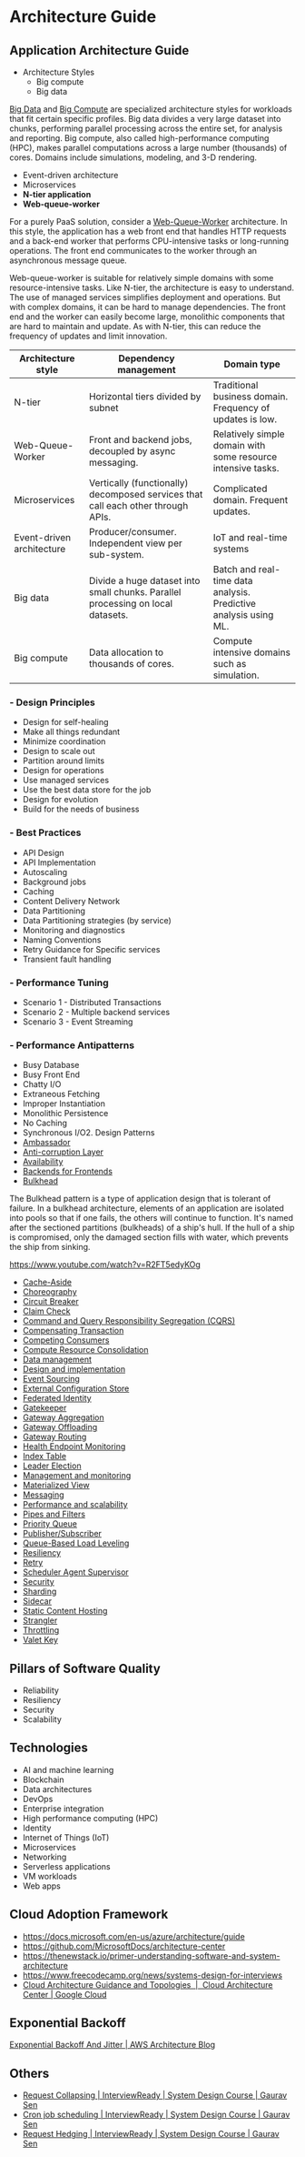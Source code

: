 # Architecture Guide

## Application Architecture Guide

- Architecture Styles
    - Big compute
    - Big data

[Big Data](https://docs.microsoft.com/en-us/azure/architecture/guide/architecture-styles/big-data) and [Big Compute](https://docs.microsoft.com/en-us/azure/architecture/guide/architecture-styles/big-compute) are specialized architecture styles for workloads that fit certain specific profiles. Big data divides a very large dataset into chunks, performing parallel processing across the entire set, for analysis and reporting. Big compute, also called high-performance computing (HPC), makes parallel computations across a large number (thousands) of cores. Domains include simulations, modeling, and 3-D rendering.

- Event-driven architecture
- Microservices
- **N-tier application**
- **Web-queue-worker**

For a purely PaaS solution, consider a [Web-Queue-Worker](https://docs.microsoft.com/en-us/azure/architecture/guide/architecture-styles/web-queue-worker) architecture. In this style, the application has a web front end that handles HTTP requests and a back-end worker that performs CPU-intensive tasks or long-running operations. The front end communicates to the worker through an asynchronous message queue.

Web-queue-worker is suitable for relatively simple domains with some resource-intensive tasks. Like N-tier, the architecture is easy to understand. The use of managed services simplifies deployment and operations. But with complex domains, it can be hard to manage dependencies. The front end and the worker can easily become large, monolithic components that are hard to maintain and update. As with N-tier, this can reduce the frequency of updates and limit innovation.

| **Architecture style**    | **Dependency management**                                                        | **Domain type**                                                  |
|----------------|--------------------------------|------------------------|
| N-tier                    | Horizontal tiers divided by subnet                                               | Traditional business domain. Frequency of updates is low.        |
| Web-Queue-Worker          | Front and backend jobs, decoupled by async messaging.                            | Relatively simple domain with some resource intensive tasks.     |
| Microservices             | Vertically (functionally) decomposed services that call each other through APIs. | Complicated domain. Frequent updates.                            |
| Event-driven architecture | Producer/consumer. Independent view per sub-system.                              | IoT and real-time systems                                        |
| Big data                  | Divide a huge dataset into small chunks. Parallel processing on local datasets.  | Batch and real-time data analysis. Predictive analysis using ML. |
| Big compute               | Data allocation to thousands of cores.                                           | Compute intensive domains such as simulation.                    |

### - Design Principles

- Design for self-healing
- Make all things redundant
- Minimize coordination
- Design to scale out
- Partition around limits
- Design for operations
- Use managed services
- Use the best data store for the job
- Design for evolution
- Build for the needs of business

### - Best Practices

- API Design
- API Implementation
- Autoscaling
- Background jobs
- Caching
- Content Delivery Network
- Data Partitioning
- Data Partitioning strategies (by service)
- Monitoring and diagnostics
- Naming Conventions
- Retry Guidance for Specific services
- Transient fault handling

### - Performance Tuning

- Scenario 1 - Distributed Transactions
- Scenario 2 - Multiple backend services
- Scenario 3 - Event Streaming

### - Performance Antipatterns

- Busy Database
- Busy Front End
- Chatty I/O
- Extraneous Fetching
- Improper Instantiation
- Monolithic Persistence
- No Caching
- Synchronous I/O2. Design Patterns
- [Ambassador](https://docs.microsoft.com/en-us/azure/architecture/patterns/ambassador)
- [Anti-corruption Layer](https://docs.microsoft.com/en-us/azure/architecture/patterns/anti-corruption-layer)
- [Availability](https://docs.microsoft.com/en-us/azure/architecture/patterns/category/availability)
- [Backends for Frontends](https://docs.microsoft.com/en-us/azure/architecture/patterns/backends-for-frontends)
- [Bulkhead](https://docs.microsoft.com/en-us/azure/architecture/patterns/bulkhead)

The Bulkhead pattern is a type of application design that is tolerant of failure. In a bulkhead architecture, elements of an application are isolated into pools so that if one fails, the others will continue to function. It's named after the sectioned partitions (bulkheads) of a ship's hull. If the hull of a ship is compromised, only the damaged section fills with water, which prevents the ship from sinking.

https://www.youtube.com/watch?v=R2FT5edyKOg

- [Cache-Aside](https://docs.microsoft.com/en-us/azure/architecture/patterns/cache-aside)
- [Choreography](https://docs.microsoft.com/en-us/azure/architecture/patterns/choreography)
- [Circuit Breaker](https://docs.microsoft.com/en-us/azure/architecture/patterns/circuit-breaker)
- [Claim Check](https://docs.microsoft.com/en-us/azure/architecture/patterns/claim-check)
- [Command and Query Responsibility Segregation (CQRS)](https://docs.microsoft.com/en-us/azure/architecture/patterns/cqrs)
- [Compensating Transaction](https://docs.microsoft.com/en-us/azure/architecture/patterns/compensating-transaction)
- [Competing Consumers](https://docs.microsoft.com/en-us/azure/architecture/patterns/competing-consumers)
- [Compute Resource Consolidation](https://docs.microsoft.com/en-us/azure/architecture/patterns/compute-resource-consolidation)
- [Data management](https://docs.microsoft.com/en-us/azure/architecture/patterns/category/data-management)
- [Design and implementation](https://docs.microsoft.com/en-us/azure/architecture/patterns/category/design-implementation)
- [Event Sourcing](https://docs.microsoft.com/en-us/azure/architecture/patterns/event-sourcing)
- [External Configuration Store](https://docs.microsoft.com/en-us/azure/architecture/patterns/external-configuration-store)
- [Federated Identity](https://docs.microsoft.com/en-us/azure/architecture/patterns/federated-identity)
- [Gatekeeper](https://docs.microsoft.com/en-us/azure/architecture/patterns/gatekeeper)
- [Gateway Aggregation](https://docs.microsoft.com/en-us/azure/architecture/patterns/gateway-aggregation)
- [Gateway Offloading](https://docs.microsoft.com/en-us/azure/architecture/patterns/gateway-offloading)
- [Gateway Routing](https://docs.microsoft.com/en-us/azure/architecture/patterns/gateway-routing)
- [Health Endpoint Monitoring](https://docs.microsoft.com/en-us/azure/architecture/patterns/health-endpoint-monitoring)
- [Index Table](https://docs.microsoft.com/en-us/azure/architecture/patterns/index-table)
- [Leader Election](https://docs.microsoft.com/en-us/azure/architecture/patterns/leader-election)
- [Management and monitoring](https://docs.microsoft.com/en-us/azure/architecture/patterns/category/management-monitoring)
- [Materialized View](https://docs.microsoft.com/en-us/azure/architecture/patterns/materialized-view)
- [Messaging](https://docs.microsoft.com/en-us/azure/architecture/patterns/category/messaging)
- [Performance and scalability](https://docs.microsoft.com/en-us/azure/architecture/patterns/category/performance-scalability)
- [Pipes and Filters](https://docs.microsoft.com/en-us/azure/architecture/patterns/pipes-and-filters)
- [Priority Queue](https://docs.microsoft.com/en-us/azure/architecture/patterns/priority-queue)
- [Publisher/Subscriber](https://docs.microsoft.com/en-us/azure/architecture/patterns/publisher-subscriber)
- [Queue-Based Load Leveling](https://docs.microsoft.com/en-us/azure/architecture/patterns/queue-based-load-leveling)
- [Resiliency](https://docs.microsoft.com/en-us/azure/architecture/patterns/category/resiliency)
- [Retry](https://docs.microsoft.com/en-us/azure/architecture/patterns/retry)
- [Scheduler Agent Supervisor](https://docs.microsoft.com/en-us/azure/architecture/patterns/scheduler-agent-supervisor)
- [Security](https://docs.microsoft.com/en-us/azure/architecture/patterns/category/security)
- [Sharding](https://docs.microsoft.com/en-us/azure/architecture/patterns/sharding)
- [Sidecar](https://docs.microsoft.com/en-us/azure/architecture/patterns/sidecar)
- [Static Content Hosting](https://docs.microsoft.com/en-us/azure/architecture/patterns/static-content-hosting)
- [Strangler](https://docs.microsoft.com/en-us/azure/architecture/patterns/strangler)
- [Throttling](https://docs.microsoft.com/en-us/azure/architecture/patterns/throttling)
- [Valet Key](https://docs.microsoft.com/en-us/azure/architecture/patterns/valet-key)

## Pillars of Software Quality

- Reliability
- Resiliency
- Security
- Scalability

## Technologies

- AI and machine learning
- Blockchain
- Data architectures
- DevOps
- Enterprise integration
- High performance computing (HPC)
- Identity
- Internet of Things (IoT)
- Microservices
- Networking
- Serverless applications
- VM workloads
- Web apps

## Cloud Adoption Framework

- https://docs.microsoft.com/en-us/azure/architecture/guide
- https://github.com/MicrosoftDocs/architecture-center
- https://thenewstack.io/primer-understanding-software-and-system-architecture
- https://www.freecodecamp.org/news/systems-design-for-interviews
- [Cloud Architecture Guidance and Topologies &nbsp;|&nbsp; Cloud Architecture Center | Google Cloud](https://cloud.google.com/architecture)

## Exponential Backoff

[Exponential Backoff And Jitter | AWS Architecture Blog](https://aws.amazon.com/blogs/architecture/exponential-backoff-and-jitter/)

## Others

- [Request Collapsing | InterviewReady | System Design Course | Gaurav Sen](https://interviewready.io/blog/Concurrency-Patterns-for-Senior-Engineers-part-1)
- [Cron job scheduling | InterviewReady | System Design Course | Gaurav Sen](https://interviewready.io/blog/concurrency-for-senior-engineers-part-ii)
- [Request Hedging | InterviewReady | System Design Course | Gaurav Sen](https://interviewready.io/blog/concurrency-for-senior-engineers-part-iii)
